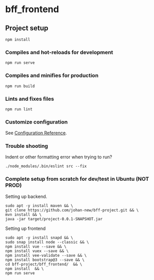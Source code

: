 # bff_frontend

## Project setup
```
npm install
```

### Compiles and hot-reloads for development
```
npm run serve
```

### Compiles and minifies for production
```
npm run build
```

### Lints and fixes files
```
npm run lint
```

### Customize configuration
See [Configuration Reference](https://cli.vuejs.org/config/).



### Trouble shooting

Indent or other formatting error when trying to run?
```
./node_modules/.bin/eslint src --fix
```

### Complete setup from scratch for dev/test in Ubuntu (NOT PROD)
Setting up backend.
```
sudo apt -y install maven && \
git clone https://github.com/johan-new/bff-project.git && \
mvn install && \
java -jar target/project-0.0.1-SNAPSHOT.jar
```

Setting up frontend
```
sudo apt -y install snapd && \
sudo snap install node --classic && \
npm install vue --save && \
npm install vuex --save && \
npm install vee-validate --save && \
npm install bootstrap@3 --save && \
cd bff-project/bff_frontend/  && \
npm install  && \
npm run serve
```
